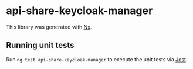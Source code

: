 # api-share-keycloak-manager

This library was generated with [Nx](https://nx.dev).

## Running unit tests

Run `ng test api-share-keycloak-manager` to execute the unit tests via [Jest](https://jestjs.io).
